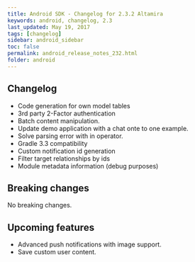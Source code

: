 ```yaml
---
title: Android SDK - Changelog for 2.3.2 Altamira
keywords: android, changelog, 2.3
last_updated: May 19, 2017
tags: [changelog]
sidebar: android_sidebar
toc: false
permalink: android_release_notes_232.html
folder: android
---
```


## Changelog
- Code generation for own model tables
- 3rd party 2-Factor authentication
- Batch content manipulation.
- Update demo application with a chat onte to one example.
- Solve parsing error with in operator.
- Gradle 3.3 compatibility
- Custom notification id generation
- Filter target relationships by ids
- Module metadata information (debug purposes)

## Breaking changes

No breaking changes.

## Upcoming features

- Advanced push notifications with image support. 
- Save custom user content.